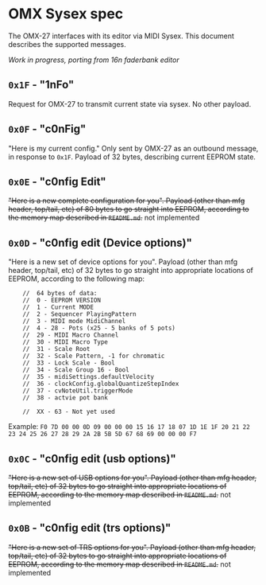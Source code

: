 # OMX Sysex spec

The OMX-27 interfaces with its editor via MIDI Sysex. This document describes the supported messages.

_Work in progress, porting from 16n faderbank editor_

## `0x1F` - "1nFo"

Request for OMX-27 to transmit current state via sysex. No other payload.

## `0x0F` - "c0nFig"

"Here is my current config." Only sent by OMX-27 as an outbound message, in response to `0x1F`. Payload of 32 bytes, describing current EEPROM state.

## `0x0E` - "c0nfig Edit"

~~"Here is a new complete configuration for you". Payload (other than mfg header, top/tail, etc) of 80 bytes to go straight into EEPROM, according to the memory map described in `README.md`.~~ not implemented

## `0x0D` - "c0nfig edit (Device options)"

"Here is a new set of device options for you". Payload (other than mfg header, top/tail, etc) of 32 bytes to go straight into appropriate locations of EEPROM, according to the following map:
```
	//  64 bytes of data:
	//  0 - EEPROM VERSION
	//  1 - Current MODE
	//  2 - Sequencer PlayingPattern
	//  3 - MIDI mode MidiChannel 
	//  4 - 28 - Pots (x25 - 5 banks of 5 pots)
	//  29 - MIDI Macro Channel
	//  30 - MIDI Macro Type
	//  31 - Scale Root
	//  32 - Scale Pattern, -1 for chromatic
	//  33 - Lock Scale - Bool
	//  34 - Scale Group 16 - Bool
	//  35 - midiSettings.defaultVelocity
	//  36 - clockConfig.globalQuantizeStepIndex
	//  37 - cvNoteUtil.triggerMode
	// 	38 - actvie pot bank
	
	//  XX - 63 - Not yet used

```
Example: 
`F0 7D 00 00 0D 09 00 00 00 15 16 17 18 07 1D 1E 1F 20 21 22 23 24 25 26 27 28 29 2A 2B 5B 5D 67 68 69 00 00 00 F7`

## `0x0C` - "c0nfig edit (usb options)"

~~"Here is a new set of USB options for you". Payload (other than mfg header, top/tail, etc) of 32 bytes to go straight into appropriate locations of EEPROM, according to the memory map described in `README.md`.~~ not implemented

## `0x0B` - "c0nfig edit (trs options)"

~~"Here is a new set of TRS options for you". Payload (other than mfg header, top/tail, etc) of 32 bytes to go straight into appropriate locations of EEPROM, according to the memory map described in `README.md`.~~ not implemented
